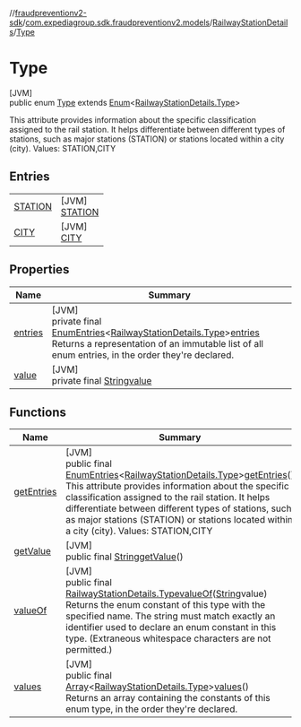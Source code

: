 //[fraudpreventionv2-sdk](../../../../index.md)/[com.expediagroup.sdk.fraudpreventionv2.models](../../index.md)/[RailwayStationDetails](../index.md)/[Type](index.md)

# Type

[JVM]\
public enum [Type](index.md) extends [Enum](https://docs.oracle.com/javase/8/docs/api/java/lang/Enum.html)&lt;[RailwayStationDetails.Type](index.md)&gt;

This attribute provides information about the specific classification assigned to the rail station. It helps differentiate between different types of stations, such as major stations (STATION) or stations located within a city (city). Values: STATION,CITY

## Entries

| | |
|---|---|
| [STATION](-s-t-a-t-i-o-n/index.md) | [JVM]<br>[STATION](-s-t-a-t-i-o-n/index.md) |
| [CITY](-c-i-t-y/index.md) | [JVM]<br>[CITY](-c-i-t-y/index.md) |

## Properties

| Name | Summary |
|---|---|
| [entries](index.md#1985584002%2FProperties%2F-173342751) | [JVM]<br>private final [EnumEntries](https://kotlinlang.org/api/latest/jvm/stdlib/kotlin.enums/-enum-entries/index.html)&lt;[RailwayStationDetails.Type](index.md)&gt;[entries](index.md#1985584002%2FProperties%2F-173342751)<br>Returns a representation of an immutable list of all enum entries, in the order they're declared. |
| [value](index.md#-1136939263%2FProperties%2F-173342751) | [JVM]<br>private final [String](https://docs.oracle.com/javase/8/docs/api/java/lang/String.html)[value](index.md#-1136939263%2FProperties%2F-173342751) |

## Functions

| Name | Summary |
|---|---|
| [getEntries](get-entries.md) | [JVM]<br>public final [EnumEntries](https://kotlinlang.org/api/latest/jvm/stdlib/kotlin.enums/-enum-entries/index.html)&lt;[RailwayStationDetails.Type](index.md)&gt;[getEntries](get-entries.md)()<br>This attribute provides information about the specific classification assigned to the rail station. It helps differentiate between different types of stations, such as major stations (STATION) or stations located within a city (city). Values: STATION,CITY |
| [getValue](get-value.md) | [JVM]<br>public final [String](https://docs.oracle.com/javase/8/docs/api/java/lang/String.html)[getValue](get-value.md)() |
| [valueOf](value-of.md) | [JVM]<br>public final [RailwayStationDetails.Type](index.md)[valueOf](value-of.md)([String](https://docs.oracle.com/javase/8/docs/api/java/lang/String.html)value)<br>Returns the enum constant of this type with the specified name. The string must match exactly an identifier used to declare an enum constant in this type. (Extraneous whitespace characters are not permitted.) |
| [values](values.md) | [JVM]<br>public final [Array](https://kotlinlang.org/api/latest/jvm/stdlib/kotlin/-array/index.html)&lt;[RailwayStationDetails.Type](index.md)&gt;[values](values.md)()<br>Returns an array containing the constants of this enum type, in the order they're declared. |
